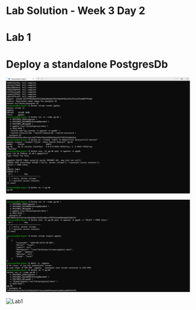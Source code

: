 # Lab Solution - Week 3 Day 2
# Lab 1
# Deploy a standalone PostgresDb


![Lab1 ](./2-Lab1.png)

![Lab1 ](./2.1Lab1.png)

![Lab1 ](./2.2Lab1.png)




